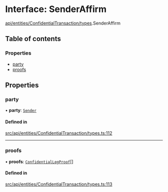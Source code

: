 # Interface: SenderAffirm

[api/entities/ConfidentialTransaction/types](../wiki/api.entities.ConfidentialTransaction.types).SenderAffirm

## Table of contents

### Properties

- [party](../wiki/api.entities.ConfidentialTransaction.types.SenderAffirm#party)
- [proofs](../wiki/api.entities.ConfidentialTransaction.types.SenderAffirm#proofs)

## Properties

### party

• **party**: [`Sender`](../wiki/api.entities.ConfidentialTransaction.types.ConfidentialAffirmParty#sender)

#### Defined in

[src/api/entities/ConfidentialTransaction/types.ts:112](https://github.com/PolymeshAssociation/polymesh-private-sdk/blob/297c67ce/src/api/entities/ConfidentialTransaction/types.ts#L112)

___

### proofs

• **proofs**: [`ConfidentialLegProof`](../wiki/api.entities.ConfidentialTransaction.types.ConfidentialLegProof)[]

#### Defined in

[src/api/entities/ConfidentialTransaction/types.ts:113](https://github.com/PolymeshAssociation/polymesh-private-sdk/blob/297c67ce/src/api/entities/ConfidentialTransaction/types.ts#L113)
